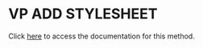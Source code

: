 <!---->
# VP ADD STYLESHEET

Click [here](https://developer.4d.com/docs/20/ViewPro/method-list#vp-add-stylesheet) to access the documentation for this method.

